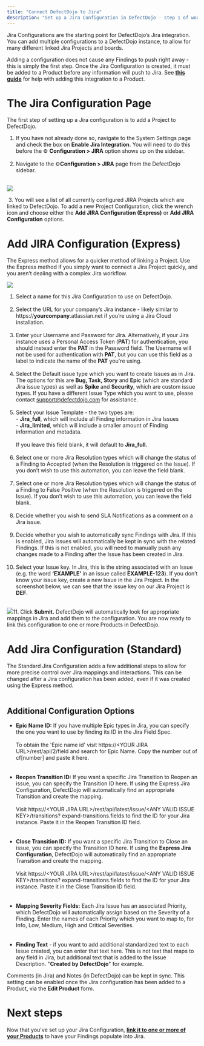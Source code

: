 ```yaml
---
title: "Connect DefectDojo to Jira"
description: "Set up a Jira Configuration in DefectDojo - step 1 of working with Jira"
---
```


Jira Configurations are the starting point for DefectDojo’s Jira integration. You can add multiple configurations to a DefectDojo instance, to allow for many different linked Jira Projects and boards.




Adding a configuration does not cause any Findings to push right away \- this is simply the first step. Once the Jira Configuration is created, it must be added to a Product before any information will push to Jira. See **[this guide](https://support.defectdojo.com/en/articles/8490492-add-jira-integration-to-a-product)** for help with adding this integration to a Product.




# The Jira Configuration Page


The first step of setting up a Jira configuration is to add a Project to DefectDojo.



1. If you have not already done so, navigate to the System Settings page and check the box on **Enable Jira Integration**. You will need to do this before the ⚙️ **Configuration \> JIRA** option shows up on the sidebar.  
​
2. Navigate to the ⚙️**Configuration \> JIRA**  page from the DefectDojo sidebar.  
​


![](https://defectdojo-inc.intercom-attachments-7.com/i/o/923276103/2e774b44ee315e9f1fe41b82/CS6sI6mueuFgwwSbGtaqfxEbPRnlIzgfznaIsJIJWgbxgqvD2FPOy6PXxiuoYKrXCvw4iRCvOJyjEudrQHuseFZoBmFAAYp0Dg-NB-nVYdXA39tPOj2fEauP4SucvbaIYR7HQlb0s6-3Hew-pVpA5vY?expires=1729720800&signature=365f08fd7d42e19ebe17ab88fb023b7300567cbaea867f08b4153367e90597ac&req=fSIkFM54nIFcFb4f3HP0gCxFHutEmNqH7jYG931BvciUfy74oWsSnQSSvalx%0A5%2Fo%3D%0A)
  
​
3. You will see a list of all currently configured JIRA Projects which are linked to DefectDojo. To add a new Project Configuration, click the wrench icon and choose either the **Add JIRA Configuration (Express)** or **Add JIRA Configuration** options.


# Add JIRA Configuration (Express)


The Express method allows for a quicker method of linking a Project. Use the Express method if you simply want to connect a Jira Project quickly, and you aren’t dealing with a complex Jira workflow.




![](https://defectdojo-inc.intercom-attachments-7.com/i/o/923276110/e56e505a6376018b2122b7fe/Ctw3ngxgjcN7GtRhu3UQvuXL6kRB7KXN8hrXgvmKIDsU48fDs2_YykUh_TsnbLzPwS0tmYWE92ESBPZyJUIThf4JcE0iMI3djceRKMoRAK54cuO9ywYZQTuS08D1KOzzb_SPO7t1_G6yigZ6X-EIMpM?expires=1729720800&signature=2e0fa3eb0ed45007c00921a283becb9861dda2d02d8ec30dc8ee3d70e704c9ee&req=fSIkFM54nIBfFb4f3HP0gKND0q%2BqhfaNsoM%2F9w6HI86zepJ7GdfOwgfRYqPB%0A34s%3D%0A)

1. Select a name for this Jira Configuration to use on DefectDojo.  
​
2. Select the URL for your company’s Jira instance \- likely similar to https://**yourcompany**.atlassian.net if you’re using a Jira Cloud installation.  
​
3. Enter your Username and Password for Jira. Alternatively, if your Jira instance uses a Personal Access Token (**PAT**) for authentication, you should instead enter the **PAT** in the Password field. The Username will not be used for authentication with **PAT**, but you can use this field as a label to indicate the name of the **PAT** you're using.  
​
4. Select the Default issue type which you want to create Issues as in Jira. The options for this are **Bug, Task, Story** and **Epic** (which are standard Jira issue types) as well as **Spike** and **Security**, which are custom issue types. If you have a different Issue Type which you want to use, please contact [support@defectdojo.com](mailto:support@defectdojo.com) for assistance.  
​
5. Select your Issue Template \- the two types are:  
\- **Jira\_full**, which will include all Finding information in Jira Issues  
\- **Jira\_limited**, which will include a smaller amount of Finding information and metadata.  
​  
If you leave this field blank, it will default to **Jira\_full.**  
​
6. Select one or more Jira Resolution types which will change the status of a Finding to Accepted (when the Resolution is triggered on the Issue). If you don’t wish to use this automation, you can leave the field blank.  
​
7. Select one or more Jira Resolution types which will change the status of a Finding to False Positive (when the Resolution is triggered on the Issue). If you don’t wish to use this automation, you can leave the field blank.  
​
8. Decide whether you wish to send SLA Notifications as a comment on a Jira issue.  
​
9. Decide whether you wish to automatically sync Findings with Jira. If this is enabled, Jira Issues will automatically be kept in sync with the related Findings. If this is not enabled, you will need to manually push any changes made to a Finding after the Issue has been created in Jira.  
​
10. Select your Issue key. In Jira, this is the string associated with an Issue (e.g. the word **‘EXAMPLE’** in an issue called **EXAMPLE\-123**). If you don’t know your issue key, create a new Issue in the Jira Project. In the screenshot below, we can see that the issue key on our Jira Project is **DEF**.  
​


![](https://defectdojo-inc.intercom-attachments-7.com/i/o/923276116/18a309f58113bed538edef5c/qtggrY2_20z4Jp6uz7dxaohMrHzmJn9DXelFKtR2wGnD8ByE8ROC1SiWcEtuR1qKqkDPhXGbzHHKd6NnQ-uHpQKUTfEQ253GTmbxAEWYiKRue7SVKdzJTj3BB2EBKrRg1ersE6Yi_Xzxbh9W98LFC4w?expires=1729720800&signature=f918416686d1ccbe7ba658303ad0567c5bd97d202e5583e0fd49549664c2e73e&req=fSIkFM54nIBZFb4f3HP0gIg8xes%2B%2Baq6uUPJoKLs5nKEcgU4E2h07lSJKI99%0Apd0%3D%0A)
​
11. Click **Submit.** DefectDojo will automatically look for appropriate mappings in Jira and add them to the configuration. You are now ready to link this configuration to one or more Products in DefectDojo.


# Add Jira Configuration (Standard)


The Standard Jira Configuration adds a few additional steps to allow for more precise control over Jira mappings and interactions. This can be changed after a Jira configuration has been added, even if it was created using the Express method.  
​


## Additional Configuration Options


* **Epic Name ID:** If you have multiple Epic types in Jira, you can specify the one you want to use by finding its ID in the Jira Field Spec.  
​  
To obtain the 'Epic name id' visit https://\<YOUR JIRA URL\>/rest/api/2/field and search for Epic Name. Copy the number out of cf\[number] and paste it here.  
​  
​
* **Reopen Transition ID:** If you want a specific Jira Transition to Reopen an issue, you can specify the Transition ID here. If using the Express Jira Configuration, DefectDojo will automatically find an appropriate Transition and create the mapping.  
​  
Visit https://\<YOUR JIRA URL\>/rest/api/latest/issue/\<ANY VALID ISSUE KEY\>/transitions? expand\-transitions.fields to find the ID for your Jira instance. Paste it in the Reopen Transition ID field.  
​  
​
* **Close Transition ID:** If you want a specific Jira Transition to Close an issue, you can specify the Transition ID here. If using the **Express Jira Configuration**, DefectDojo will automatically find an appropriate Transition and create the mapping.  
​  
Visit https://\<YOUR JIRA URL\>/rest/api/latest/issue/\<ANY VALID ISSUE KEY\>/transitions? expand\-transitions.fields to find the ID for your Jira instance. Paste it in the Close Transition ID field.  
​  
​
* **Mapping Severity Fields:** Each Jira Issue has an associated Priority, which DefectDojo will automatically assign based on the Severity of a Finding. Enter the names of each Priority which you want to map to, for Info, Low, Medium, High and Critical Severities.  
​  
​
* **Finding Text** \- if you want to add additional standardized text to each Issue created, you can enter that text here. This is not text that maps to any field in Jira, but additional text that is added to the Issue Description. "**Created by DefectDojo**" for example.


Comments (in Jira) and Notes (in DefectDojo) can be kept in sync. This setting can be enabled once the Jira configuration has been added to a Product, via the **Edit Product** form.






# Next steps


Now that you've set up your Jira Configuration, **[link it to one or more of your Products](https://support.defectdojo.com/en/articles/8490492-add-jira-integration-to-a-product)** to have your Findings populate into Jira.

